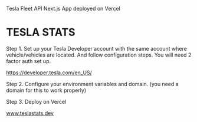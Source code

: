 Tesla Fleet API Next.js App deployed on Vercel
# TESLA STATS
 
Step 1. Set up your Tesla Developer account with the same account where vehicle/vehicles are located. And follow configuration steps. You will need 2 factor auth set up.

https://developer.tesla.com/en_US/

Step 2. Configure your environment variables and domain. (you need a domain for this to work properly)

Step 3. Deploy on Vercel

 www.teslastats.dev